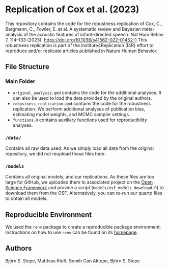 # Replication of Cox et al. (2023)

This repository contains the code for the robustness replication of Cox, C., Bergmann, C., Fowler, E. et al. A systematic review and Bayesian meta-analysis of the acoustic features of infant-directed speech. Nat Hum Behav 7, 114–133 (2023). https://doi.org/10.1038/s41562-022-01452-1
This robustness replication is part of the Institute4Replication (I4R) effort to reproduce and/or replicate articles published in Nature Human Behavior. 



## File Structure

### Main Folder
- `original_analysis.qmd` contains the code for the additional analyses. It can also be used to load the data provided by the original authors.
- `robustness_replication.qmd` contains the code for the robustness replication. We perform additional analyses of publication bias, estimating model weights, and MCMC sampler settings. 
- `functions.R` contains auxiliary functions used for reproducibility analyses.

### `/data/`
Contains all raw data used. As we simply load all data from the original repository, we did not reupload those files here. 

### `/models` 
Contains all original models, and our replications. As these files are too large for GitHub, we uploaded them to associated project on the [Open Science Framework](https://osf.io/ukfrc/) and provide a script (`models/osf_models_download.R`) to download them from the OSF. 
Alternatively, you can re-run our quarto files to obtain all models. 

## Reproducible Environment
We used the `renv` package to create a reproducible package environment. Instructions on how to use `renv` can be found on its [homepage](https://rstudio.github.io/renv/index.html).


## Authors
Björn S. Siepe, Matthias Kloft, Semih Can Aktepe, Björn S. Siepe


